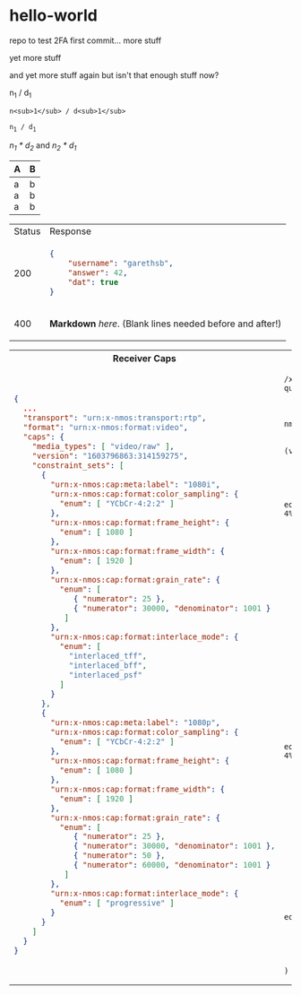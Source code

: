 # hello-world
repo to test 2FA
first commit...
<a name="mark-1">
</a>
more stuff

yet more <a name="mark-2"></a> stuff

and <a name="mark-3">yet more stuff again</a>
but isn't that enough stuff now?

n<sub>1</sub> / d<sub>1</sub>

`n<sub>1</sub> / d<sub>1</sub>`

`n`<sub>`1`</sub>` / d`<sub>`1`</sub>

_n<sub>1</sub> * d<sub>2</sub>_ and _n<sub>2</sub> * d<sub>1</sub>_

| A | B |
|---|---|
|a<br>a<br>a|b<br>b<br>b|

<table>
<tr>
<td> Status </td> <td> Response </td>
</tr>
<tr>
<td>

200

</td>
<td>

```json
{
    "username": "garethsb",
    "answer": 42,
    "dat": true
}
```

</td>
</tr>
<tr>
<td>

400

</td>
<td>

**Markdown** _here_. (Blank lines needed before and after!)

</td>
</tr>
</table>

<table>
<tr><th>Receiver Caps</th><th>Query API - RQL</th></tr>
<tr><td>

```json
{
  ...
  "transport": "urn:x-nmos:transport:rtp",
  "format": "urn:x-nmos:format:video",
  "caps": {
    "media_types": [ "video/raw" ],
    "version": "1603796863:314159275",
    "constraint_sets": [
      {
        "urn:x-nmos:cap:meta:label": "1080i",
        "urn:x-nmos:cap:format:color_sampling": {
          "enum": [ "YCbCr-4:2:2" ]
        },
        "urn:x-nmos:cap:format:frame_height": {
          "enum": [ 1080 ]
        },
        "urn:x-nmos:cap:format:frame_width": {
          "enum": [ 1920 ]
        },
        "urn:x-nmos:cap:format:grain_rate": {
          "enum": [
             { "numerator": 25 },
             { "numerator": 30000, "denominator": 1001 }
           ]
        },
        "urn:x-nmos:cap:format:interlace_mode": {
          "enum": [
            "interlaced_tff",
            "interlaced_bff",
            "interlaced_psf"
          ]
        }
      },
      {
        "urn:x-nmos:cap:meta:label": "1080p",
        "urn:x-nmos:cap:format:color_sampling": {
          "enum": [ "YCbCr-4:2:2" ]
        },
        "urn:x-nmos:cap:format:frame_height": {
          "enum": [ 1080 ]
        },
        "urn:x-nmos:cap:format:frame_width": {
          "enum": [ 1920 ]
        },
        "urn:x-nmos:cap:format:grain_rate": {
          "enum": [
             { "numerator": 25 },
             { "numerator": 30000, "denominator": 1001 },
             { "numerator": 50 },
             { "numerator": 60000, "denominator": 1001 }
           ]
        },
        "urn:x-nmos:cap:format:interlace_mode": {
          "enum": [ "progressive" ]
        }
      }
    ]
  }
}
```

</td>
<td>

```
/x-nmos/query/v1.3/flows/?query.rql=and(


  eq(format,urn%3ax-nmos%3aformat%3avideo),

  in(media_type,(video%2fraw)),

  or(
    and(

      eq(components,sampling:YCbCr-4%3a2%3a2),


      eq(frame_height,1080),


      eq(frame_width,1920),



      in(grain_rate,(
        rational:25%2f1,
        rational:30000%2f1001
      )),


      in(interlace_mode,(
        interlaced_tff,
        interlaced_bff,
        interlaced_psf
      ))

    ),
    and(

      eq(components,sampling:YCbCr-4%3a2%3a2),


      eq(frame_height,1080),


      eq(frame_width,1920),



      in(grain_rate,(
        rational:25%2f1,
        rational:30000%2f1001,
        rational:50%2f1,
        rational:60000%2f1001
      )),

      eq(interlace_mode,progressive)


    )
  )

)
```

</td></tr>
</table>
